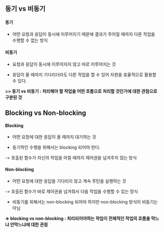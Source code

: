 ## 동기 vs 비동기
#### 동기
- 어떤 요청과 응답이 동시에 이루어지기 때문에 결과가 주어질 때까지 다른 작업을 수행할 수 없는 방식

####  비동기 
- 요청과 응답이 동시에 이루어지지 않고 따로 이루어지는 것

- 응답이 올 때까지 기다리더라도 다른 작업을 할 수 있어 자원을 효율적으로 활용할 수 있다.

**=> 동기 vs 비동기 : 처리해야 할 작업을 어떤 흐름으로 처리할 것인가에 대한 관점으로 구분된 것**

## Blocking vs Non-blocking

#### Blocking

- 어떤 요청에 대한 응답이 올 때까지 대기하는 것

- 동기적인 수행을 위해서는 blocking 되어야 한다.

-> 호출된 함수가 자신의 작업을 마칠 때까지 제어권을 넘겨주지 않는 방식


#### Non-blocking

- 어떤 요청에 대한 응답을 기다리지 않고 계속 루틴을 실행하는 것

-> 호출된 함수가 바로 제어권을 넘겨줘서 다음 작업을 수행할 수 있는 망식

- 비동기를 위해서는 non-blocking 되어야 하지만 non-blocking 방식이 비동기는 아님

**=> blocking vs non-blocking : 처리되어야하는 작업이 전체적인 작업의 흐름을 막느냐 안막느냐에 대한 관점**


